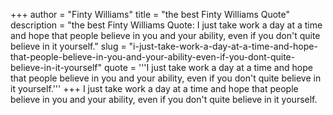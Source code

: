 +++
author = "Finty Williams"
title = "the best Finty Williams Quote"
description = "the best Finty Williams Quote: I just take work a day at a time and hope that people believe in you and your ability, even if you don't quite believe in it yourself."
slug = "i-just-take-work-a-day-at-a-time-and-hope-that-people-believe-in-you-and-your-ability-even-if-you-dont-quite-believe-in-it-yourself"
quote = '''I just take work a day at a time and hope that people believe in you and your ability, even if you don't quite believe in it yourself.'''
+++
I just take work a day at a time and hope that people believe in you and your ability, even if you don't quite believe in it yourself.
